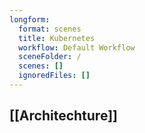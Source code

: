 ```yaml
---
longform:
  format: scenes
  title: Kubernetes
  workflow: Default Workflow
  sceneFolder: /
  scenes: []
  ignoredFiles: []
---
```

## [[Architechture]]
